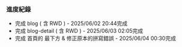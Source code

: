 ### 進度紀錄
* 完成 blog ( 含 RWD ) - 2025/06/02 20:44完成
* 完成 blog-detail ( 含 RWD ) - 2025/06/03 02:05完成
* 完成 首頁的 最下方 & 修正原本的拼寫錯誤 - 2025/06/04 00:30完成
